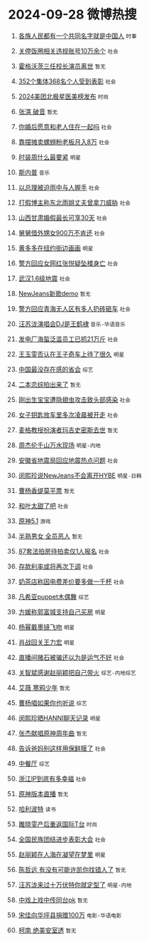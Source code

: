 # 2024-09-28 微博热搜 
1. [各族人民都有一个共同名字就是中国人](https://m.weibo.cn/search?containerid=100103type%3D1%26t%3D10%26q%3D%23%E5%90%84%E6%97%8F%E4%BA%BA%E6%B0%91%E9%83%BD%E6%9C%89%E4%B8%80%E4%B8%AA%E5%85%B1%E5%90%8C%E5%90%8D%E5%AD%97%E5%B0%B1%E6%98%AF%E4%B8%AD%E5%9B%BD%E4%BA%BA%23&stream_entry_id=51&isnewpage=1&extparam=seat%3D1%26pos%3D0%26cate%3D10103%26stream_entry_id%3D51%26c_type%3D51%26filter_type%3Drealtimehot%26dgr%3D0%26q%3D%2523%25E5%2590%2584%25E6%2597%258F%25E4%25BA%25BA%25E6%25B0%2591%25E9%2583%25BD%25E6%259C%2589%25E4%25B8%2580%25E4%25B8%25AA%25E5%2585%25B1%25E5%2590%258C%25E5%2590%258D%25E5%25AD%2597%25E5%25B0%25B1%25E6%2598%25AF%25E4%25B8%25AD%25E5%259B%25BD%25E4%25BA%25BA%2523%26display_time%3D1727457728%26pre_seqid%3D17274577282370118344711) `时事` 

2. [关停饭圈相关违规账号10万余个](https://m.weibo.cn/search?containerid=100103type%3D1%26t%3D10%26q%3D%23%E5%85%B3%E5%81%9C%E9%A5%AD%E5%9C%88%E7%9B%B8%E5%85%B3%E8%BF%9D%E8%A7%84%E8%B4%A6%E5%8F%B710%E4%B8%87%E4%BD%99%E4%B8%AA%23&stream_entry_id=31&isnewpage=1&extparam=seat%3D1%26cate%3D5001%26stream_entry_id%3D31%26band_rank%3D1%26realpos%3D1%26q%3D%2523%25E5%2585%25B3%25E5%2581%259C%25E9%25A5%25AD%25E5%259C%2588%25E7%259B%25B8%25E5%2585%25B3%25E8%25BF%259D%25E8%25A7%2584%25E8%25B4%25A6%25E5%258F%25B710%25E4%25B8%2587%25E4%25BD%2599%25E4%25B8%25AA%2523%26c_type%3D31%26pos%3D0%26flag%3D1%26filter_type%3Drealtimehot%26dgr%3D0%26lcate%3D5001%26display_time%3D1727457728%26pre_seqid%3D17274577282370118344711) `社会` 

3. [霍格沃茨三任校长演员离世](https://m.weibo.cn/search?containerid=100103type%3D1%26t%3D10%26q%3D%E9%9C%8D%E6%A0%BC%E6%B2%83%E8%8C%A8%E4%B8%89%E4%BB%BB%E6%A0%A1%E9%95%BF%E6%BC%94%E5%91%98%E7%A6%BB%E4%B8%96&stream_entry_id=31&isnewpage=1&extparam=seat%3D1%26cate%3D5001%26stream_entry_id%3D31%26band_rank%3D2%26realpos%3D2%26q%3D%25E9%259C%258D%25E6%25A0%25BC%25E6%25B2%2583%25E8%258C%25A8%25E4%25B8%2589%25E4%25BB%25BB%25E6%25A0%25A1%25E9%2595%25BF%25E6%25BC%2594%25E5%2591%2598%25E7%25A6%25BB%25E4%25B8%2596%26c_type%3D31%26pos%3D1%26flag%3D16%26filter_type%3Drealtimehot%26dgr%3D0%26lcate%3D5001%26display_time%3D1727457728%26pre_seqid%3D17274577282370118344711) `暂无` 

4. [352个集体368名个人受到表彰](https://m.weibo.cn/search?containerid=100103type%3D1%26t%3D10%26q%3D%23352%E4%B8%AA%E9%9B%86%E4%BD%93368%E5%90%8D%E4%B8%AA%E4%BA%BA%E5%8F%97%E5%88%B0%E8%A1%A8%E5%BD%B0%23&stream_entry_id=31&isnewpage=1&extparam=seat%3D1%26cate%3D5001%26stream_entry_id%3D31%26band_rank%3D3%26realpos%3D3%26q%3D%2523352%25E4%25B8%25AA%25E9%259B%2586%25E4%25BD%2593368%25E5%2590%258D%25E4%25B8%25AA%25E4%25BA%25BA%25E5%258F%2597%25E5%2588%25B0%25E8%25A1%25A8%25E5%25BD%25B0%2523%26c_type%3D31%26pos%3D2%26flag%3D0%26filter_type%3Drealtimehot%26dgr%3D0%26lcate%3D5001%26display_time%3D1727457728%26pre_seqid%3D17274577282370118344711) `社会` 

5. [2024美团北极星医美榜发布](https://m.weibo.cn/search?containerid=100103type%3D1%26t%3D10%26q%3D%232024%E7%BE%8E%E5%9B%A2%E5%8C%97%E6%9E%81%E6%98%9F%E5%8C%BB%E7%BE%8E%E6%A6%9C%E5%8F%91%E5%B8%83%23&stream_entry_id=31&isnewpage=1&extparam=seat%3D1%26topic_ad%3D1%26cate%3D5001%26stream_entry_id%3D31%26band_rank%3D4%26pos%3D3%26q%3D%25232024%25E7%25BE%258E%25E5%259B%25A2%25E5%258C%2597%25E6%259E%2581%25E6%2598%259F%25E5%258C%25BB%25E7%25BE%258E%25E6%25A6%259C%25E5%258F%2591%25E5%25B8%2583%2523%26c_type%3D31%26is_ad_pos%3D1%26lcate%3D5001%26filter_type%3Drealtimehot%26dgr%3D0%26adid%3D257530%26display_time%3D1727457728%26pre_seqid%3D17274577282370118344711) `时尚` 

6. [张淇 破音](https://m.weibo.cn/search?containerid=100103type%3D1%26t%3D10%26q%3D%E5%BC%A0%E6%B7%87+%E7%A0%B4%E9%9F%B3&stream_entry_id=31&isnewpage=1&extparam=seat%3D1%26cate%3D5001%26stream_entry_id%3D31%26band_rank%3D4%26realpos%3D4%26q%3D%25E5%25BC%25A0%25E6%25B7%2587%2520%25E7%25A0%25B4%25E9%259F%25B3%26c_type%3D31%26pos%3D4%26flag%3D1%26filter_type%3Drealtimehot%26dgr%3D0%26lcate%3D5001%26display_time%3D1727457728%26pre_seqid%3D17274577282370118344711) `暂无` 

7. [你婚后愿意和老人住在一起吗](https://m.weibo.cn/search?containerid=100103type%3D1%26t%3D10%26q%3D%23%E4%BD%A0%E5%A9%9A%E5%90%8E%E6%84%BF%E6%84%8F%E5%92%8C%E8%80%81%E4%BA%BA%E4%BD%8F%E5%9C%A8%E4%B8%80%E8%B5%B7%E5%90%97%23&stream_entry_id=31&isnewpage=1&extparam=seat%3D1%26cate%3D5001%26stream_entry_id%3D31%26band_rank%3D5%26realpos%3D5%26q%3D%2523%25E4%25BD%25A0%25E5%25A9%259A%25E5%2590%258E%25E6%2584%25BF%25E6%2584%258F%25E5%2592%258C%25E8%2580%2581%25E4%25BA%25BA%25E4%25BD%258F%25E5%259C%25A8%25E4%25B8%2580%25E8%25B5%25B7%25E5%2590%2597%2523%26c_type%3D31%26pos%3D5%26flag%3D0%26filter_type%3Drealtimehot%26dgr%3D0%26lcate%3D5001%26display_time%3D1727457728%26pre_seqid%3D17274577282370118344711) `社会` 

8. [靠摆摊卖螺蛳粉老板月入8万](https://m.weibo.cn/search?containerid=100103type%3D1%26t%3D10%26q%3D%23%E9%9D%A0%E6%91%86%E6%91%8A%E5%8D%96%E8%9E%BA%E8%9B%B3%E7%B2%89%E8%80%81%E6%9D%BF%E6%9C%88%E5%85%A58%E4%B8%87%23&stream_entry_id=31&isnewpage=1&extparam=seat%3D1%26cate%3D5001%26stream_entry_id%3D31%26band_rank%3D6%26realpos%3D6%26q%3D%2523%25E9%259D%25A0%25E6%2591%2586%25E6%2591%258A%25E5%258D%2596%25E8%259E%25BA%25E8%259B%25B3%25E7%25B2%2589%25E8%2580%2581%25E6%259D%25BF%25E6%259C%2588%25E5%2585%25A58%25E4%25B8%2587%2523%26c_type%3D31%26pos%3D6%26flag%3D0%26filter_type%3Drealtimehot%26dgr%3D0%26lcate%3D5001%26display_time%3D1727457728%26pre_seqid%3D17274577282370118344711) `社会` 

9. [时装周什么最要紧](https://m.weibo.cn/search?containerid=100103type%3D1%26t%3D10%26q%3D%23%E6%97%B6%E8%A3%85%E5%91%A8%E4%BB%80%E4%B9%88%E6%9C%80%E8%A6%81%E7%B4%A7%23&stream_entry_id=31&isnewpage=1&extparam=seat%3D1%26topic_ad%3D1%26cate%3D5001%26stream_entry_id%3D31%26band_rank%3D7%26pos%3D7%26q%3D%2523%25E6%2597%25B6%25E8%25A3%2585%25E5%2591%25A8%25E4%25BB%2580%25E4%25B9%2588%25E6%259C%2580%25E8%25A6%2581%25E7%25B4%25A7%2523%26c_type%3D31%26is_ad_pos%3D1%26lcate%3D5001%26filter_type%3Drealtimehot%26dgr%3D0%26adid%3D257868%26display_time%3D1727457728%26pre_seqid%3D17274577282370118344711) `明星` 

10. [斯内普](https://m.weibo.cn/search?containerid=100103type%3D1%26t%3D10%26q%3D%E6%96%AF%E5%86%85%E6%99%AE&stream_entry_id=31&isnewpage=1&extparam=seat%3D1%26cate%3D5001%26stream_entry_id%3D31%26band_rank%3D7%26realpos%3D7%26q%3D%25E6%2596%25AF%25E5%2586%2585%25E6%2599%25AE%26c_type%3D31%26pos%3D8%26flag%3D2%26filter_type%3Drealtimehot%26dgr%3D0%26lcate%3D5001%26display_time%3D1727457728%26pre_seqid%3D17274577282370118344711) `音乐` 

11. [以总理被迫雨中与人握手](https://m.weibo.cn/search?containerid=100103type%3D1%26t%3D10%26q%3D%23%E4%BB%A5%E6%80%BB%E7%90%86%E8%A2%AB%E8%BF%AB%E9%9B%A8%E4%B8%AD%E4%B8%8E%E4%BA%BA%E6%8F%A1%E6%89%8B%23&stream_entry_id=31&isnewpage=1&extparam=seat%3D1%26cate%3D5001%26stream_entry_id%3D31%26band_rank%3D8%26realpos%3D8%26q%3D%2523%25E4%25BB%25A5%25E6%2580%25BB%25E7%2590%2586%25E8%25A2%25AB%25E8%25BF%25AB%25E9%259B%25A8%25E4%25B8%25AD%25E4%25B8%258E%25E4%25BA%25BA%25E6%258F%25A1%25E6%2589%258B%2523%26c_type%3D31%26pos%3D9%26flag%3D0%26filter_type%3Drealtimehot%26dgr%3D0%26lcate%3D5001%26display_time%3D1727457728%26pre_seqid%3D17274577282370118344711) `社会` 

12. [打假博主称东北雨姐丈夫曾拿刀威胁](https://m.weibo.cn/search?containerid=100103type%3D1%26t%3D10%26q%3D%23%E6%89%93%E5%81%87%E5%8D%9A%E4%B8%BB%E7%A7%B0%E4%B8%9C%E5%8C%97%E9%9B%A8%E5%A7%90%E4%B8%88%E5%A4%AB%E6%9B%BE%E6%8B%BF%E5%88%80%E5%A8%81%E8%83%81%23&stream_entry_id=31&isnewpage=1&extparam=seat%3D1%26cate%3D5001%26stream_entry_id%3D31%26band_rank%3D9%26realpos%3D9%26q%3D%2523%25E6%2589%2593%25E5%2581%2587%25E5%258D%259A%25E4%25B8%25BB%25E7%25A7%25B0%25E4%25B8%259C%25E5%258C%2597%25E9%259B%25A8%25E5%25A7%2590%25E4%25B8%2588%25E5%25A4%25AB%25E6%259B%25BE%25E6%258B%25BF%25E5%2588%2580%25E5%25A8%2581%25E8%2583%2581%2523%26c_type%3D31%26pos%3D10%26flag%3D1%26filter_type%3Drealtimehot%26dgr%3D0%26lcate%3D5001%26display_time%3D1727457728%26pre_seqid%3D17274577282370118344711) `社会` 

13. [山西甘肃婚假最长可享30天](https://m.weibo.cn/search?containerid=100103type%3D1%26t%3D10%26q%3D%23%E5%B1%B1%E8%A5%BF%E7%94%98%E8%82%83%E5%A9%9A%E5%81%87%E6%9C%80%E9%95%BF%E5%8F%AF%E4%BA%AB30%E5%A4%A9%23&stream_entry_id=31&isnewpage=1&extparam=seat%3D1%26cate%3D5001%26stream_entry_id%3D31%26band_rank%3D10%26realpos%3D10%26q%3D%2523%25E5%25B1%25B1%25E8%25A5%25BF%25E7%2594%2598%25E8%2582%2583%25E5%25A9%259A%25E5%2581%2587%25E6%259C%2580%25E9%2595%25BF%25E5%258F%25AF%25E4%25BA%25AB30%25E5%25A4%25A9%2523%26c_type%3D31%26pos%3D11%26flag%3D1%26filter_type%3Drealtimehot%26dgr%3D0%26lcate%3D5001%26display_time%3D1727457728%26pre_seqid%3D17274577282370118344711) `社会` 

14. [舅舅借外甥女900万不肯还](https://m.weibo.cn/search?containerid=100103type%3D1%26t%3D10%26q%3D%23%E8%88%85%E8%88%85%E5%80%9F%E5%A4%96%E7%94%A5%E5%A5%B3900%E4%B8%87%E4%B8%8D%E8%82%AF%E8%BF%98%23&stream_entry_id=31&isnewpage=1&extparam=seat%3D1%26cate%3D5001%26stream_entry_id%3D31%26band_rank%3D11%26realpos%3D11%26q%3D%2523%25E8%2588%2585%25E8%2588%2585%25E5%2580%259F%25E5%25A4%2596%25E7%2594%25A5%25E5%25A5%25B3900%25E4%25B8%2587%25E4%25B8%258D%25E8%2582%25AF%25E8%25BF%2598%2523%26c_type%3D31%26pos%3D12%26flag%3D2%26filter_type%3Drealtimehot%26dgr%3D0%26lcate%3D5001%26display_time%3D1727457728%26pre_seqid%3D17274577282370118344711) `社会` 

15. [黄多多在纽约街边画画](https://m.weibo.cn/search?containerid=100103type%3D1%26t%3D10%26q%3D%23%E9%BB%84%E5%A4%9A%E5%A4%9A%E5%9C%A8%E7%BA%BD%E7%BA%A6%E8%A1%97%E8%BE%B9%E7%94%BB%E7%94%BB%23&stream_entry_id=31&isnewpage=1&extparam=seat%3D1%26cate%3D5001%26stream_entry_id%3D31%26band_rank%3D12%26realpos%3D12%26q%3D%2523%25E9%25BB%2584%25E5%25A4%259A%25E5%25A4%259A%25E5%259C%25A8%25E7%25BA%25BD%25E7%25BA%25A6%25E8%25A1%2597%25E8%25BE%25B9%25E7%2594%25BB%25E7%2594%25BB%2523%26c_type%3D31%26pos%3D13%26flag%3D2%26filter_type%3Drealtimehot%26dgr%3D0%26lcate%3D5001%26display_time%3D1727457728%26pre_seqid%3D17274577282370118344711) `明星` 

16. [警方回应女网红张悦疑坠楼身亡](https://m.weibo.cn/search?containerid=100103type%3D1%26t%3D10%26q%3D%23%E8%AD%A6%E6%96%B9%E5%9B%9E%E5%BA%94%E5%A5%B3%E7%BD%91%E7%BA%A2%E5%BC%A0%E6%82%A6%E7%96%91%E5%9D%A0%E6%A5%BC%E8%BA%AB%E4%BA%A1%23&stream_entry_id=31&isnewpage=1&extparam=seat%3D1%26cate%3D5001%26stream_entry_id%3D31%26band_rank%3D13%26realpos%3D13%26q%3D%2523%25E8%25AD%25A6%25E6%2596%25B9%25E5%259B%259E%25E5%25BA%2594%25E5%25A5%25B3%25E7%25BD%2591%25E7%25BA%25A2%25E5%25BC%25A0%25E6%2582%25A6%25E7%2596%2591%25E5%259D%25A0%25E6%25A5%25BC%25E8%25BA%25AB%25E4%25BA%25A1%2523%26c_type%3D31%26pos%3D14%26flag%3D0%26filter_type%3Drealtimehot%26dgr%3D0%26lcate%3D5001%26display_time%3D1727457728%26pre_seqid%3D17274577282370118344711) `社会` 

17. [武汉1.6级地震](https://m.weibo.cn/search?containerid=100103type%3D1%26t%3D10%26q%3D%23%E6%AD%A6%E6%B1%891.6%E7%BA%A7%E5%9C%B0%E9%9C%87%23&stream_entry_id=31&isnewpage=1&extparam=seat%3D1%26cate%3D5001%26stream_entry_id%3D31%26band_rank%3D14%26realpos%3D14%26q%3D%2523%25E6%25AD%25A6%25E6%25B1%25891.6%25E7%25BA%25A7%25E5%259C%25B0%25E9%259C%2587%2523%26c_type%3D31%26pos%3D15%26flag%3D0%26filter_type%3Drealtimehot%26dgr%3D0%26lcate%3D5001%26display_time%3D1727457728%26pre_seqid%3D17274577282370118344711) `社会` 

18. [NewJeans新歌demo](https://m.weibo.cn/search?containerid=100103type%3D1%26t%3D10%26q%3D%23NewJeans%E6%96%B0%E6%AD%8Cdemo%23&stream_entry_id=31&isnewpage=1&extparam=seat%3D1%26cate%3D5001%26stream_entry_id%3D31%26band_rank%3D15%26realpos%3D15%26q%3D%2523NewJeans%25E6%2596%25B0%25E6%25AD%258Cdemo%2523%26c_type%3D31%26pos%3D16%26flag%3D0%26filter_type%3Drealtimehot%26dgr%3D0%26lcate%3D5001%26display_time%3D1727457728%26pre_seqid%3D17274577282370118344711) `暂无` 

19. [警方回应青海无人区有多人扔砖砸车](https://m.weibo.cn/search?containerid=100103type%3D1%26t%3D10%26q%3D%23%E8%AD%A6%E6%96%B9%E5%9B%9E%E5%BA%94%E9%9D%92%E6%B5%B7%E6%97%A0%E4%BA%BA%E5%8C%BA%E6%9C%89%E5%A4%9A%E4%BA%BA%E6%89%94%E7%A0%96%E7%A0%B8%E8%BD%A6%23&stream_entry_id=31&isnewpage=1&extparam=seat%3D1%26cate%3D5001%26stream_entry_id%3D31%26band_rank%3D16%26realpos%3D16%26q%3D%2523%25E8%25AD%25A6%25E6%2596%25B9%25E5%259B%259E%25E5%25BA%2594%25E9%259D%2592%25E6%25B5%25B7%25E6%2597%25A0%25E4%25BA%25BA%25E5%258C%25BA%25E6%259C%2589%25E5%25A4%259A%25E4%25BA%25BA%25E6%2589%2594%25E7%25A0%2596%25E7%25A0%25B8%25E8%25BD%25A6%2523%26c_type%3D31%26pos%3D17%26flag%3D0%26filter_type%3Drealtimehot%26dgr%3D0%26lcate%3D5001%26display_time%3D1727457728%26pre_seqid%3D17274577282370118344711) `社会` 

20. [汪苏泷演唱会DJ是王鹤棣](https://m.weibo.cn/search?containerid=100103type%3D1%26t%3D10%26q%3D%23%E6%B1%AA%E8%8B%8F%E6%B3%B7%E6%BC%94%E5%94%B1%E4%BC%9ADJ%E6%98%AF%E7%8E%8B%E9%B9%A4%E6%A3%A3%23&stream_entry_id=31&isnewpage=1&extparam=seat%3D1%26cate%3D5001%26stream_entry_id%3D31%26band_rank%3D17%26realpos%3D17%26q%3D%2523%25E6%25B1%25AA%25E8%258B%258F%25E6%25B3%25B7%25E6%25BC%2594%25E5%2594%25B1%25E4%25BC%259ADJ%25E6%2598%25AF%25E7%258E%258B%25E9%25B9%25A4%25E6%25A3%25A3%2523%26c_type%3D31%26pos%3D18%26flag%3D0%26filter_type%3Drealtimehot%26dgr%3D0%26lcate%3D5001%26display_time%3D1727457728%26pre_seqid%3D17274577282370118344711) `音乐-华语音乐` 

21. [发电厂海蜇泛滥员工已抓21万斤](https://m.weibo.cn/search?containerid=100103type%3D1%26t%3D10%26q%3D%23%E5%8F%91%E7%94%B5%E5%8E%82%E6%B5%B7%E8%9C%87%E6%B3%9B%E6%BB%A5%E5%91%98%E5%B7%A5%E5%B7%B2%E6%8A%9321%E4%B8%87%E6%96%A4%23&stream_entry_id=31&isnewpage=1&extparam=seat%3D1%26cate%3D5001%26stream_entry_id%3D31%26band_rank%3D18%26realpos%3D18%26q%3D%2523%25E5%258F%2591%25E7%2594%25B5%25E5%258E%2582%25E6%25B5%25B7%25E8%259C%2587%25E6%25B3%259B%25E6%25BB%25A5%25E5%2591%2598%25E5%25B7%25A5%25E5%25B7%25B2%25E6%258A%259321%25E4%25B8%2587%25E6%2596%25A4%2523%26c_type%3D31%26pos%3D19%26flag%3D0%26filter_type%3Drealtimehot%26dgr%3D0%26lcate%3D5001%26display_time%3D1727457728%26pre_seqid%3D17274577282370118344711) `社会` 

22. [王玉雯否认在王子奇车上待了很久](https://m.weibo.cn/search?containerid=100103type%3D1%26t%3D10%26q%3D%23%E7%8E%8B%E7%8E%89%E9%9B%AF%E5%90%A6%E8%AE%A4%E5%9C%A8%E7%8E%8B%E5%AD%90%E5%A5%87%E8%BD%A6%E4%B8%8A%E5%BE%85%E4%BA%86%E5%BE%88%E4%B9%85%23&stream_entry_id=31&isnewpage=1&extparam=seat%3D1%26cate%3D5001%26stream_entry_id%3D31%26band_rank%3D19%26realpos%3D19%26q%3D%2523%25E7%258E%258B%25E7%258E%2589%25E9%259B%25AF%25E5%2590%25A6%25E8%25AE%25A4%25E5%259C%25A8%25E7%258E%258B%25E5%25AD%2590%25E5%25A5%2587%25E8%25BD%25A6%25E4%25B8%258A%25E5%25BE%2585%25E4%25BA%2586%25E5%25BE%2588%25E4%25B9%2585%2523%26c_type%3D31%26pos%3D20%26flag%3D0%26filter_type%3Drealtimehot%26dgr%3D0%26lcate%3D5001%26display_time%3D1727457728%26pre_seqid%3D17274577282370118344711) `明星` 

23. [中国最没存在感的省会](https://m.weibo.cn/search?containerid=100103type%3D1%26t%3D10%26q%3D%23%E4%B8%AD%E5%9B%BD%E6%9C%80%E6%B2%A1%E5%AD%98%E5%9C%A8%E6%84%9F%E7%9A%84%E7%9C%81%E4%BC%9A%23&stream_entry_id=31&isnewpage=1&extparam=seat%3D1%26cate%3D5001%26stream_entry_id%3D31%26band_rank%3D20%26realpos%3D20%26q%3D%2523%25E4%25B8%25AD%25E5%259B%25BD%25E6%259C%2580%25E6%25B2%25A1%25E5%25AD%2598%25E5%259C%25A8%25E6%2584%259F%25E7%259A%2584%25E7%259C%2581%25E4%25BC%259A%2523%26c_type%3D31%26pos%3D21%26flag%3D0%26filter_type%3Drealtimehot%26dgr%3D0%26lcate%3D5001%26display_time%3D1727457728%26pre_seqid%3D17274577282370118344711) `综艺` 

24. [二本恋综拍出来了](https://m.weibo.cn/search?containerid=100103type%3D1%26t%3D10%26q%3D%E4%BA%8C%E6%9C%AC%E6%81%8B%E7%BB%BC%E6%8B%8D%E5%87%BA%E6%9D%A5%E4%BA%86&stream_entry_id=31&isnewpage=1&extparam=seat%3D1%26cate%3D5001%26stream_entry_id%3D31%26band_rank%3D21%26realpos%3D21%26q%3D%25E4%25BA%258C%25E6%259C%25AC%25E6%2581%258B%25E7%25BB%25BC%25E6%258B%258D%25E5%2587%25BA%25E6%259D%25A5%25E4%25BA%2586%26c_type%3D31%26pos%3D22%26flag%3D2%26filter_type%3Drealtimehot%26dgr%3D0%26lcate%3D5001%26display_time%3D1727457728%26pre_seqid%3D17274577282370118344711) `暂无` 

25. [刚出生宝宝遭隐翅虫攻击致头部感染](https://m.weibo.cn/search?containerid=100103type%3D1%26t%3D10%26q%3D%23%E5%88%9A%E5%87%BA%E7%94%9F%E5%AE%9D%E5%AE%9D%E9%81%AD%E9%9A%90%E7%BF%85%E8%99%AB%E6%94%BB%E5%87%BB%E8%87%B4%E5%A4%B4%E9%83%A8%E6%84%9F%E6%9F%93%23&stream_entry_id=31&isnewpage=1&extparam=seat%3D1%26cate%3D5001%26stream_entry_id%3D31%26band_rank%3D22%26realpos%3D22%26q%3D%2523%25E5%2588%259A%25E5%2587%25BA%25E7%2594%259F%25E5%25AE%259D%25E5%25AE%259D%25E9%2581%25AD%25E9%259A%2590%25E7%25BF%2585%25E8%2599%25AB%25E6%2594%25BB%25E5%2587%25BB%25E8%2587%25B4%25E5%25A4%25B4%25E9%2583%25A8%25E6%2584%259F%25E6%259F%2593%2523%26c_type%3D31%26pos%3D23%26flag%3D0%26filter_type%3Drealtimehot%26dgr%3D0%26lcate%3D5001%26display_time%3D1727457728%26pre_seqid%3D17274577282370118344711) `社会` 

26. [女子钥匙放车里多次凌晨被开走](https://m.weibo.cn/search?containerid=100103type%3D1%26t%3D10%26q%3D%23%E5%A5%B3%E5%AD%90%E9%92%A5%E5%8C%99%E6%94%BE%E8%BD%A6%E9%87%8C%E5%A4%9A%E6%AC%A1%E5%87%8C%E6%99%A8%E8%A2%AB%E5%BC%80%E8%B5%B0%23&stream_entry_id=31&isnewpage=1&extparam=seat%3D1%26cate%3D5001%26stream_entry_id%3D31%26band_rank%3D23%26realpos%3D23%26q%3D%2523%25E5%25A5%25B3%25E5%25AD%2590%25E9%2592%25A5%25E5%258C%2599%25E6%2594%25BE%25E8%25BD%25A6%25E9%2587%258C%25E5%25A4%259A%25E6%25AC%25A1%25E5%2587%258C%25E6%2599%25A8%25E8%25A2%25AB%25E5%25BC%2580%25E8%25B5%25B0%2523%26c_type%3D31%26pos%3D24%26flag%3D0%26filter_type%3Drealtimehot%26dgr%3D0%26lcate%3D5001%26display_time%3D1727457728%26pre_seqid%3D17274577282370118344711) `社会` 

27. [麦格教授扮演者玛吉史密斯去世](https://m.weibo.cn/search?containerid=100103type%3D1%26t%3D10%26q%3D%E9%BA%A6%E6%A0%BC%E6%95%99%E6%8E%88%E6%89%AE%E6%BC%94%E8%80%85%E7%8E%9B%E5%90%89%E5%8F%B2%E5%AF%86%E6%96%AF%E5%8E%BB%E4%B8%96&stream_entry_id=31&isnewpage=1&extparam=seat%3D1%26cate%3D5001%26stream_entry_id%3D31%26band_rank%3D24%26realpos%3D24%26q%3D%25E9%25BA%25A6%25E6%25A0%25BC%25E6%2595%2599%25E6%258E%2588%25E6%2589%25AE%25E6%25BC%2594%25E8%2580%2585%25E7%258E%259B%25E5%2590%2589%25E5%258F%25B2%25E5%25AF%2586%25E6%2596%25AF%25E5%258E%25BB%25E4%25B8%2596%26c_type%3D31%26pos%3D25%26flag%3D0%26filter_type%3Drealtimehot%26dgr%3D0%26lcate%3D5001%26display_time%3D1727457728%26pre_seqid%3D17274577282370118344711) `暂无` 

28. [周杰伦千山万水现场](https://m.weibo.cn/search?containerid=100103type%3D1%26t%3D10%26q%3D%23%E5%91%A8%E6%9D%B0%E4%BC%A6%E5%8D%83%E5%B1%B1%E4%B8%87%E6%B0%B4%E7%8E%B0%E5%9C%BA%23&stream_entry_id=31&isnewpage=1&extparam=seat%3D1%26cate%3D5001%26stream_entry_id%3D31%26band_rank%3D25%26realpos%3D25%26q%3D%2523%25E5%2591%25A8%25E6%259D%25B0%25E4%25BC%25A6%25E5%258D%2583%25E5%25B1%25B1%25E4%25B8%2587%25E6%25B0%25B4%25E7%258E%25B0%25E5%259C%25BA%2523%26c_type%3D31%26pos%3D26%26flag%3D0%26filter_type%3Drealtimehot%26dgr%3D0%26lcate%3D5001%26display_time%3D1727457728%26pre_seqid%3D17274577282370118344711) `明星-内地` 

29. [安徽省地震局回应地震热点问题](https://m.weibo.cn/search?containerid=100103type%3D1%26t%3D10%26q%3D%23%E5%AE%89%E5%BE%BD%E7%9C%81%E5%9C%B0%E9%9C%87%E5%B1%80%E5%9B%9E%E5%BA%94%E5%9C%B0%E9%9C%87%E7%83%AD%E7%82%B9%E9%97%AE%E9%A2%98%23&stream_entry_id=31&isnewpage=1&extparam=seat%3D1%26cate%3D5001%26stream_entry_id%3D31%26band_rank%3D26%26realpos%3D26%26q%3D%2523%25E5%25AE%2589%25E5%25BE%25BD%25E7%259C%2581%25E5%259C%25B0%25E9%259C%2587%25E5%25B1%2580%25E5%259B%259E%25E5%25BA%2594%25E5%259C%25B0%25E9%259C%2587%25E7%2583%25AD%25E7%2582%25B9%25E9%2597%25AE%25E9%25A2%2598%2523%26c_type%3D31%26pos%3D27%26flag%3D0%26filter_type%3Drealtimehot%26dgr%3D0%26lcate%3D5001%26display_time%3D1727457728%26pre_seqid%3D17274577282370118344711) `社会` 

30. [闵熙珍说NewJeans不会离开HYBE](https://m.weibo.cn/search?containerid=100103type%3D1%26t%3D10%26q%3D%23%E9%97%B5%E7%86%99%E7%8F%8D%E8%AF%B4NewJeans%E4%B8%8D%E4%BC%9A%E7%A6%BB%E5%BC%80HYBE%23&stream_entry_id=31&isnewpage=1&extparam=seat%3D1%26cate%3D5001%26stream_entry_id%3D31%26band_rank%3D27%26realpos%3D27%26q%3D%2523%25E9%2597%25B5%25E7%2586%2599%25E7%258F%258D%25E8%25AF%25B4NewJeans%25E4%25B8%258D%25E4%25BC%259A%25E7%25A6%25BB%25E5%25BC%2580HYBE%2523%26c_type%3D31%26pos%3D28%26flag%3D1%26filter_type%3Drealtimehot%26dgr%3D0%26lcate%3D5001%26display_time%3D1727457728%26pre_seqid%3D17274577282370118344711) `明星-日韩` 

31. [曹杨香缇莫平票](https://m.weibo.cn/search?containerid=100103type%3D1%26t%3D10%26q%3D%E6%9B%B9%E6%9D%A8%E9%A6%99%E7%BC%87%E8%8E%AB%E5%B9%B3%E7%A5%A8&stream_entry_id=31&isnewpage=1&extparam=seat%3D1%26cate%3D5001%26stream_entry_id%3D31%26band_rank%3D28%26realpos%3D28%26q%3D%25E6%259B%25B9%25E6%259D%25A8%25E9%25A6%2599%25E7%25BC%2587%25E8%258E%25AB%25E5%25B9%25B3%25E7%25A5%25A8%26c_type%3D31%26pos%3D29%26flag%3D0%26filter_type%3Drealtimehot%26dgr%3D0%26lcate%3D5001%26display_time%3D1727457728%26pre_seqid%3D17274577282370118344711) `暂无` 

32. [和叶太甜了吧](https://m.weibo.cn/search?containerid=100103type%3D1%26t%3D10%26q%3D%23%E5%92%8C%E5%8F%B6%E5%A4%AA%E7%94%9C%E4%BA%86%E5%90%A7%23&stream_entry_id=31&isnewpage=1&extparam=seat%3D1%26cate%3D5001%26stream_entry_id%3D31%26band_rank%3D29%26realpos%3D29%26q%3D%2523%25E5%2592%258C%25E5%258F%25B6%25E5%25A4%25AA%25E7%2594%259C%25E4%25BA%2586%25E5%2590%25A7%2523%26c_type%3D31%26pos%3D30%26flag%3D1%26filter_type%3Drealtimehot%26dgr%3D0%26lcate%3D5001%26display_time%3D1727457728%26pre_seqid%3D17274577282370118344711) `社会` 

33. [原神5.1](https://m.weibo.cn/search?containerid=100103type%3D1%26t%3D10%26q%3D%23%E5%8E%9F%E7%A5%9E5.1%23&stream_entry_id=31&isnewpage=1&extparam=seat%3D1%26cate%3D5001%26stream_entry_id%3D31%26band_rank%3D30%26realpos%3D30%26q%3D%2523%25E5%258E%259F%25E7%25A5%259E5.1%2523%26c_type%3D31%26pos%3D31%26flag%3D1%26filter_type%3Drealtimehot%26dgr%3D0%26lcate%3D5001%26display_time%3D1727457728%26pre_seqid%3D17274577282370118344711) `游戏` 

34. [半熟男女 全员恶人](https://m.weibo.cn/search?containerid=100103type%3D1%26t%3D10%26q%3D%E5%8D%8A%E7%86%9F%E7%94%B7%E5%A5%B3+%E5%85%A8%E5%91%98%E6%81%B6%E4%BA%BA&stream_entry_id=31&isnewpage=1&extparam=seat%3D1%26cate%3D5001%26stream_entry_id%3D31%26band_rank%3D31%26realpos%3D31%26q%3D%25E5%258D%258A%25E7%2586%259F%25E7%2594%25B7%25E5%25A5%25B3%2520%25E5%2585%25A8%25E5%2591%2598%25E6%2581%25B6%25E4%25BA%25BA%26c_type%3D31%26pos%3D32%26flag%3D0%26filter_type%3Drealtimehot%26dgr%3D0%26lcate%3D5001%26display_time%3D1727457728%26pre_seqid%3D17274577282370118344711) `暂无` 

35. [87套法拍房待拍卖仅1人报名](https://m.weibo.cn/search?containerid=100103type%3D1%26t%3D10%26q%3D%2387%E5%A5%97%E6%B3%95%E6%8B%8D%E6%88%BF%E5%BE%85%E6%8B%8D%E5%8D%96%E4%BB%851%E4%BA%BA%E6%8A%A5%E5%90%8D%23&stream_entry_id=31&isnewpage=1&extparam=seat%3D1%26cate%3D5001%26stream_entry_id%3D31%26band_rank%3D32%26realpos%3D32%26q%3D%252387%25E5%25A5%2597%25E6%25B3%2595%25E6%258B%258D%25E6%2588%25BF%25E5%25BE%2585%25E6%258B%258D%25E5%258D%2596%25E4%25BB%25851%25E4%25BA%25BA%25E6%258A%25A5%25E5%2590%258D%2523%26c_type%3D31%26pos%3D33%26flag%3D0%26filter_type%3Drealtimehot%26dgr%3D0%26lcate%3D5001%26display_time%3D1727457728%26pre_seqid%3D17274577282370118344711) `社会` 

36. [存款利率或将再次下调](https://m.weibo.cn/search?containerid=100103type%3D1%26t%3D10%26q%3D%23%E5%AD%98%E6%AC%BE%E5%88%A9%E7%8E%87%E6%88%96%E5%B0%86%E5%86%8D%E6%AC%A1%E4%B8%8B%E8%B0%83%23&stream_entry_id=31&isnewpage=1&extparam=seat%3D1%26cate%3D5001%26stream_entry_id%3D31%26band_rank%3D33%26realpos%3D33%26q%3D%2523%25E5%25AD%2598%25E6%25AC%25BE%25E5%2588%25A9%25E7%258E%2587%25E6%2588%2596%25E5%25B0%2586%25E5%2586%258D%25E6%25AC%25A1%25E4%25B8%258B%25E8%25B0%2583%2523%26c_type%3D31%26pos%3D34%26flag%3D0%26filter_type%3Drealtimehot%26dgr%3D0%26lcate%3D5001%26display_time%3D1727457728%26pre_seqid%3D17274577282370118344711) `社会` 

37. [奶茶店称因电费差价要多做一千杯](https://m.weibo.cn/search?containerid=100103type%3D1%26t%3D10%26q%3D%23%E5%A5%B6%E8%8C%B6%E5%BA%97%E7%A7%B0%E5%9B%A0%E7%94%B5%E8%B4%B9%E5%B7%AE%E4%BB%B7%E8%A6%81%E5%A4%9A%E5%81%9A%E4%B8%80%E5%8D%83%E6%9D%AF%23&stream_entry_id=31&isnewpage=1&extparam=seat%3D1%26cate%3D5001%26stream_entry_id%3D31%26band_rank%3D34%26realpos%3D34%26q%3D%2523%25E5%25A5%25B6%25E8%258C%25B6%25E5%25BA%2597%25E7%25A7%25B0%25E5%259B%25A0%25E7%2594%25B5%25E8%25B4%25B9%25E5%25B7%25AE%25E4%25BB%25B7%25E8%25A6%2581%25E5%25A4%259A%25E5%2581%259A%25E4%25B8%2580%25E5%258D%2583%25E6%259D%25AF%2523%26c_type%3D31%26pos%3D35%26flag%3D0%26filter_type%3Drealtimehot%26dgr%3D0%26lcate%3D5001%26display_time%3D1727457728%26pre_seqid%3D17274577282370118344711) `社会` 

38. [凡希亚puppet木偶舞](https://m.weibo.cn/search?containerid=100103type%3D1%26t%3D10%26q%3D%23%E5%87%A1%E5%B8%8C%E4%BA%9Apuppet%E6%9C%A8%E5%81%B6%E8%88%9E%23&stream_entry_id=31&isnewpage=1&extparam=seat%3D1%26cate%3D5001%26stream_entry_id%3D31%26band_rank%3D35%26realpos%3D35%26q%3D%2523%25E5%2587%25A1%25E5%25B8%258C%25E4%25BA%259Apuppet%25E6%259C%25A8%25E5%2581%25B6%25E8%2588%259E%2523%26c_type%3D31%26pos%3D36%26flag%3D1%26filter_type%3Drealtimehot%26dgr%3D0%26lcate%3D5001%26display_time%3D1727457728%26pre_seqid%3D17274577282370118344711) `综艺` 

39. [方媛称郭富城支持自己买房](https://m.weibo.cn/search?containerid=100103type%3D1%26t%3D10%26q%3D%23%E6%96%B9%E5%AA%9B%E7%A7%B0%E9%83%AD%E5%AF%8C%E5%9F%8E%E6%94%AF%E6%8C%81%E8%87%AA%E5%B7%B1%E4%B9%B0%E6%88%BF%23&stream_entry_id=31&isnewpage=1&extparam=seat%3D1%26cate%3D5001%26stream_entry_id%3D31%26band_rank%3D36%26realpos%3D36%26q%3D%2523%25E6%2596%25B9%25E5%25AA%259B%25E7%25A7%25B0%25E9%2583%25AD%25E5%25AF%258C%25E5%259F%258E%25E6%2594%25AF%25E6%258C%2581%25E8%2587%25AA%25E5%25B7%25B1%25E4%25B9%25B0%25E6%2588%25BF%2523%26c_type%3D31%26pos%3D37%26flag%3D0%26filter_type%3Drealtimehot%26dgr%3D0%26lcate%3D5001%26display_time%3D1727457728%26pre_seqid%3D17274577282370118344711) `明星` 

40. [杨幂戴墨镜飞吻](https://m.weibo.cn/search?containerid=100103type%3D1%26t%3D10%26q%3D%23%E6%9D%A8%E5%B9%82%E6%88%B4%E5%A2%A8%E9%95%9C%E9%A3%9E%E5%90%BB%23&stream_entry_id=31&isnewpage=1&extparam=seat%3D1%26cate%3D5001%26stream_entry_id%3D31%26band_rank%3D37%26realpos%3D37%26q%3D%2523%25E6%259D%25A8%25E5%25B9%2582%25E6%2588%25B4%25E5%25A2%25A8%25E9%2595%259C%25E9%25A3%259E%25E5%2590%25BB%2523%26c_type%3D31%26pos%3D38%26flag%3D0%26filter_type%3Drealtimehot%26dgr%3D0%26lcate%3D5001%26display_time%3D1727457728%26pre_seqid%3D17274577282370118344711) `明星` 

41. [肖战回关王力宏](https://m.weibo.cn/search?containerid=100103type%3D1%26t%3D10%26q%3D%23%E8%82%96%E6%88%98%E5%9B%9E%E5%85%B3%E7%8E%8B%E5%8A%9B%E5%AE%8F%23&stream_entry_id=31&isnewpage=1&extparam=seat%3D1%26cate%3D5001%26stream_entry_id%3D31%26band_rank%3D38%26realpos%3D38%26q%3D%2523%25E8%2582%2596%25E6%2588%2598%25E5%259B%259E%25E5%2585%25B3%25E7%258E%258B%25E5%258A%259B%25E5%25AE%258F%2523%26c_type%3D31%26pos%3D39%26flag%3D0%26filter_type%3Drealtimehot%26dgr%3D0%26lcate%3D5001%26display_time%3D1727457728%26pre_seqid%3D17274577282370118344711) `明星` 

42. [直播间赌石被骗还以为是运气不好](https://m.weibo.cn/search?containerid=100103type%3D1%26t%3D10%26q%3D%23%E7%9B%B4%E6%92%AD%E9%97%B4%E8%B5%8C%E7%9F%B3%E8%A2%AB%E9%AA%97%E8%BF%98%E4%BB%A5%E4%B8%BA%E6%98%AF%E8%BF%90%E6%B0%94%E4%B8%8D%E5%A5%BD%23&stream_entry_id=31&isnewpage=1&extparam=seat%3D1%26cate%3D5001%26stream_entry_id%3D31%26band_rank%3D39%26realpos%3D39%26q%3D%2523%25E7%259B%25B4%25E6%2592%25AD%25E9%2597%25B4%25E8%25B5%258C%25E7%259F%25B3%25E8%25A2%25AB%25E9%25AA%2597%25E8%25BF%2598%25E4%25BB%25A5%25E4%25B8%25BA%25E6%2598%25AF%25E8%25BF%2590%25E6%25B0%2594%25E4%25B8%258D%25E5%25A5%25BD%2523%26c_type%3D31%26pos%3D40%26flag%3D0%26filter_type%3Drealtimehot%26dgr%3D0%26lcate%3D5001%26display_time%3D1727457728%26pre_seqid%3D17274577282370118344711) `社会` 

43. [关智斌感谢赵丽颖把自己带火](https://m.weibo.cn/search?containerid=100103type%3D1%26t%3D10%26q%3D%E5%85%B3%E6%99%BA%E6%96%8C%E6%84%9F%E8%B0%A2%E8%B5%B5%E4%B8%BD%E9%A2%96%E6%8A%8A%E8%87%AA%E5%B7%B1%E5%B8%A6%E7%81%AB&stream_entry_id=31&isnewpage=1&extparam=seat%3D1%26cate%3D5001%26stream_entry_id%3D31%26band_rank%3D40%26realpos%3D40%26q%3D%25E5%2585%25B3%25E6%2599%25BA%25E6%2596%258C%25E6%2584%259F%25E8%25B0%25A2%25E8%25B5%25B5%25E4%25B8%25BD%25E9%25A2%2596%25E6%258A%258A%25E8%2587%25AA%25E5%25B7%25B1%25E5%25B8%25A6%25E7%2581%25AB%26c_type%3D31%26pos%3D41%26flag%3D0%26filter_type%3Drealtimehot%26dgr%3D0%26lcate%3D5001%26display_time%3D1727457728%26pre_seqid%3D17274577282370118344711) `综艺-内地综艺` 

44. [艾薇 寒鸦少年](https://m.weibo.cn/search?containerid=100103type%3D1%26t%3D10%26q%3D%E8%89%BE%E8%96%87+%E5%AF%92%E9%B8%A6%E5%B0%91%E5%B9%B4&stream_entry_id=31&isnewpage=1&extparam=seat%3D1%26cate%3D5001%26stream_entry_id%3D31%26band_rank%3D41%26realpos%3D41%26q%3D%25E8%2589%25BE%25E8%2596%2587%2520%25E5%25AF%2592%25E9%25B8%25A6%25E5%25B0%2591%25E5%25B9%25B4%26c_type%3D31%26pos%3D42%26flag%3D1%26filter_type%3Drealtimehot%26dgr%3D0%26lcate%3D5001%26display_time%3D1727457728%26pre_seqid%3D17274577282370118344711) `暂无` 

45. [曹杨唱如果你也听说](https://m.weibo.cn/search?containerid=100103type%3D1%26t%3D10%26q%3D%23%E6%9B%B9%E6%9D%A8%E5%94%B1%E5%A6%82%E6%9E%9C%E4%BD%A0%E4%B9%9F%E5%90%AC%E8%AF%B4%23&stream_entry_id=31&isnewpage=1&extparam=seat%3D1%26cate%3D5001%26stream_entry_id%3D31%26band_rank%3D42%26realpos%3D42%26q%3D%2523%25E6%259B%25B9%25E6%259D%25A8%25E5%2594%25B1%25E5%25A6%2582%25E6%259E%259C%25E4%25BD%25A0%25E4%25B9%259F%25E5%2590%25AC%25E8%25AF%25B4%2523%26c_type%3D31%26pos%3D43%26flag%3D1%26filter_type%3Drealtimehot%26dgr%3D0%26lcate%3D5001%26display_time%3D1727457728%26pre_seqid%3D17274577282370118344711) `综艺` 

46. [闵熙珍晒HANNI聊天记录](https://m.weibo.cn/search?containerid=100103type%3D1%26t%3D10%26q%3D%23%E9%97%B5%E7%86%99%E7%8F%8D%E6%99%92HANNI%E8%81%8A%E5%A4%A9%E8%AE%B0%E5%BD%95%23&stream_entry_id=31&isnewpage=1&extparam=seat%3D1%26cate%3D5001%26stream_entry_id%3D31%26band_rank%3D43%26realpos%3D43%26q%3D%2523%25E9%2597%25B5%25E7%2586%2599%25E7%258F%258D%25E6%2599%2592HANNI%25E8%2581%258A%25E5%25A4%25A9%25E8%25AE%25B0%25E5%25BD%2595%2523%26c_type%3D31%26pos%3D44%26flag%3D0%26filter_type%3Drealtimehot%26dgr%3D0%26lcate%3D5001%26display_time%3D1727457728%26pre_seqid%3D17274577282370118344711) `明星` 

47. [张杰献唱原神周年曲](https://m.weibo.cn/search?containerid=100103type%3D1%26t%3D10%26q%3D%23%E5%BC%A0%E6%9D%B0%E7%8C%AE%E5%94%B1%E5%8E%9F%E7%A5%9E%E5%91%A8%E5%B9%B4%E6%9B%B2%23&stream_entry_id=31&isnewpage=1&extparam=seat%3D1%26cate%3D5001%26stream_entry_id%3D31%26band_rank%3D44%26realpos%3D44%26q%3D%2523%25E5%25BC%25A0%25E6%259D%25B0%25E7%258C%25AE%25E5%2594%25B1%25E5%258E%259F%25E7%25A5%259E%25E5%2591%25A8%25E5%25B9%25B4%25E6%259B%25B2%2523%26c_type%3D31%26pos%3D45%26flag%3D0%26filter_type%3Drealtimehot%26dgr%3D0%26lcate%3D5001%26display_time%3D1727457728%26pre_seqid%3D17274577282370118344711) `暂无` 

48. [告诉爸妈别这样用保鲜膜了](https://m.weibo.cn/search?containerid=100103type%3D1%26t%3D10%26q%3D%23%E5%91%8A%E8%AF%89%E7%88%B8%E5%A6%88%E5%88%AB%E8%BF%99%E6%A0%B7%E7%94%A8%E4%BF%9D%E9%B2%9C%E8%86%9C%E4%BA%86%23&stream_entry_id=31&isnewpage=1&extparam=seat%3D1%26cate%3D5001%26stream_entry_id%3D31%26band_rank%3D45%26realpos%3D45%26q%3D%2523%25E5%2591%258A%25E8%25AF%2589%25E7%2588%25B8%25E5%25A6%2588%25E5%2588%25AB%25E8%25BF%2599%25E6%25A0%25B7%25E7%2594%25A8%25E4%25BF%259D%25E9%25B2%259C%25E8%2586%259C%25E4%25BA%2586%2523%26c_type%3D31%26pos%3D46%26flag%3D0%26filter_type%3Drealtimehot%26dgr%3D0%26lcate%3D5001%26display_time%3D1727457728%26pre_seqid%3D17274577282370118344711) `社会` 

49. [中餐厅](https://m.weibo.cn/search?containerid=100103type%3D1%26t%3D10%26q%3D%E4%B8%AD%E9%A4%90%E5%8E%85&stream_entry_id=31&isnewpage=1&extparam=seat%3D1%26cate%3D5001%26stream_entry_id%3D31%26band_rank%3D46%26realpos%3D46%26q%3D%25E4%25B8%25AD%25E9%25A4%2590%25E5%258E%2585%26c_type%3D31%26pos%3D47%26flag%3D0%26filter_type%3Drealtimehot%26dgr%3D0%26lcate%3D5001%26display_time%3D1727457728%26pre_seqid%3D17274577282370118344711) `综艺` 

50. [浙江IP到底有多幸福](https://m.weibo.cn/search?containerid=100103type%3D1%26t%3D10%26q%3D%23%E6%B5%99%E6%B1%9FIP%E5%88%B0%E5%BA%95%E6%9C%89%E5%A4%9A%E5%B9%B8%E7%A6%8F%23&stream_entry_id=31&isnewpage=1&extparam=seat%3D1%26cate%3D5001%26stream_entry_id%3D31%26band_rank%3D47%26realpos%3D47%26q%3D%2523%25E6%25B5%2599%25E6%25B1%259FIP%25E5%2588%25B0%25E5%25BA%2595%25E6%259C%2589%25E5%25A4%259A%25E5%25B9%25B8%25E7%25A6%258F%2523%26c_type%3D31%26pos%3D48%26flag%3D0%26filter_type%3Drealtimehot%26dgr%3D0%26lcate%3D5001%26display_time%3D1727457728%26pre_seqid%3D17274577282370118344711) `社会` 

51. [原神版本直播](https://m.weibo.cn/search?containerid=100103type%3D1%26t%3D10%26q%3D%E5%8E%9F%E7%A5%9E%E7%89%88%E6%9C%AC%E7%9B%B4%E6%92%AD&stream_entry_id=31&isnewpage=1&extparam=seat%3D1%26cate%3D5001%26stream_entry_id%3D31%26band_rank%3D48%26realpos%3D48%26q%3D%25E5%258E%259F%25E7%25A5%259E%25E7%2589%2588%25E6%259C%25AC%25E7%259B%25B4%25E6%2592%25AD%26c_type%3D31%26pos%3D49%26flag%3D0%26filter_type%3Drealtimehot%26dgr%3D0%26lcate%3D5001%26display_time%3D1727457728%26pre_seqid%3D17274577282370118344711) `暂无` 

52. [哈利波特](https://m.weibo.cn/search?containerid=100103type%3D1%26t%3D10%26q%3D%E5%93%88%E5%88%A9%E6%B3%A2%E7%89%B9&stream_entry_id=31&isnewpage=1&extparam=seat%3D1%26cate%3D5001%26stream_entry_id%3D31%26band_rank%3D49%26realpos%3D49%26q%3D%25E5%2593%2588%25E5%2588%25A9%25E6%25B3%25A2%25E7%2589%25B9%26c_type%3D31%26pos%3D50%26flag%3D0%26filter_type%3Drealtimehot%26dgr%3D0%26lcate%3D5001%26display_time%3D1727457728%26pre_seqid%3D17274577282370118344711) `读书` 

53. [雎晓雯产后重返国际T台](https://m.weibo.cn/search?containerid=100103type%3D1%26t%3D10%26q%3D%23%E9%9B%8E%E6%99%93%E9%9B%AF%E4%BA%A7%E5%90%8E%E9%87%8D%E8%BF%94%E5%9B%BD%E9%99%85T%E5%8F%B0%23&stream_entry_id=31&isnewpage=1&extparam=seat%3D1%26cate%3D5001%26stream_entry_id%3D31%26band_rank%3D50%26realpos%3D50%26q%3D%2523%25E9%259B%258E%25E6%2599%2593%25E9%259B%25AF%25E4%25BA%25A7%25E5%2590%258E%25E9%2587%258D%25E8%25BF%2594%25E5%259B%25BD%25E9%2599%2585T%25E5%258F%25B0%2523%26c_type%3D31%26pos%3D51%26flag%3D0%26filter_type%3Drealtimehot%26dgr%3D0%26lcate%3D5001%26display_time%3D1727457728%26pre_seqid%3D17274577282370118344711) `时尚` 

54. [全国民族团结进步表彰大会](https://m.weibo.cn/search?containerid=100103type%3D1%26t%3D10%26q%3D%23%E5%85%A8%E5%9B%BD%E6%B0%91%E6%97%8F%E5%9B%A2%E7%BB%93%E8%BF%9B%E6%AD%A5%E8%A1%A8%E5%BD%B0%E5%A4%A7%E4%BC%9A%23&stream_entry_id=51&isnewpage=1&extparam=seat%3D1%26c_type%3D51%26pos%3D0%26cate%3D10103%26stream_entry_id%3D51%26q%3D%2523%25E5%2585%25A8%25E5%259B%25BD%25E6%25B0%2591%25E6%2597%258F%25E5%259B%25A2%25E7%25BB%2593%25E8%25BF%259B%25E6%25AD%25A5%25E8%25A1%25A8%25E5%25BD%25B0%25E5%25A4%25A7%25E4%25BC%259A%2523%26filter_type%3Drealtimehot%26dgr%3D0%26display_time%3D1727454580%26pre_seqid%3D172745458037901149666125) `社会` 

55. [赵丽颖在人海在凝望在梦里](https://m.weibo.cn/search?containerid=100103type%3D1%26t%3D10%26q%3D%23%E8%B5%B5%E4%B8%BD%E9%A2%96%E5%9C%A8%E4%BA%BA%E6%B5%B7%E5%9C%A8%E5%87%9D%E6%9C%9B%E5%9C%A8%E6%A2%A6%E9%87%8C%23&stream_entry_id=31&isnewpage=1&extparam=seat%3D1%26c_type%3D31%26lcate%3D5001%26realpos%3D44%26cate%3D5001%26q%3D%2523%25E8%25B5%25B5%25E4%25B8%25BD%25E9%25A2%2596%25E5%259C%25A8%25E4%25BA%25BA%25E6%25B5%25B7%25E5%259C%25A8%25E5%2587%259D%25E6%259C%259B%25E5%259C%25A8%25E6%25A2%25A6%25E9%2587%258C%2523%26dgr%3D0%26flag%3D0%26stream_entry_id%3D31%26band_rank%3D44%26filter_type%3Drealtimehot%26pos%3D44%26display_time%3D1727454580%26pre_seqid%3D172745458037901149666125) `明星` 

56. [陈哲远 有没有可能许凯你找错人了](https://m.weibo.cn/search?containerid=100103type%3D1%26t%3D10%26q%3D%E9%99%88%E5%93%B2%E8%BF%9C+%E6%9C%89%E6%B2%A1%E6%9C%89%E5%8F%AF%E8%83%BD%E8%AE%B8%E5%87%AF%E4%BD%A0%E6%89%BE%E9%94%99%E4%BA%BA%E4%BA%86&stream_entry_id=31&isnewpage=1&extparam=seat%3D1%26c_type%3D31%26lcate%3D5001%26realpos%3D45%26cate%3D5001%26q%3D%25E9%2599%2588%25E5%2593%25B2%25E8%25BF%259C%2520%25E6%259C%2589%25E6%25B2%25A1%25E6%259C%2589%25E5%258F%25AF%25E8%2583%25BD%25E8%25AE%25B8%25E5%2587%25AF%25E4%25BD%25A0%25E6%2589%25BE%25E9%2594%2599%25E4%25BA%25BA%25E4%25BA%2586%26dgr%3D0%26flag%3D0%26stream_entry_id%3D31%26band_rank%3D45%26filter_type%3Drealtimehot%26pos%3D45%26display_time%3D1727454580%26pre_seqid%3D172745458037901149666125) `暂无` 

57. [汪苏泷来过十万伏特你就定型了](https://m.weibo.cn/search?containerid=100103type%3D1%26t%3D10%26q%3D%E6%B1%AA%E8%8B%8F%E6%B3%B7%E6%9D%A5%E8%BF%87%E5%8D%81%E4%B8%87%E4%BC%8F%E7%89%B9%E4%BD%A0%E5%B0%B1%E5%AE%9A%E5%9E%8B%E4%BA%86&stream_entry_id=31&isnewpage=1&extparam=seat%3D1%26c_type%3D31%26lcate%3D5001%26realpos%3D46%26cate%3D5001%26q%3D%25E6%25B1%25AA%25E8%258B%258F%25E6%25B3%25B7%25E6%259D%25A5%25E8%25BF%2587%25E5%258D%2581%25E4%25B8%2587%25E4%25BC%258F%25E7%2589%25B9%25E4%25BD%25A0%25E5%25B0%25B1%25E5%25AE%259A%25E5%259E%258B%25E4%25BA%2586%26dgr%3D0%26flag%3D1%26stream_entry_id%3D31%26band_rank%3D46%26filter_type%3Drealtimehot%26pos%3D46%26display_time%3D1727454580%26pre_seqid%3D172745458037901149666125) `明星-内地` 

58. [中戏上戏中传同台pk](https://m.weibo.cn/search?containerid=100103type%3D1%26t%3D10%26q%3D%E4%B8%AD%E6%88%8F%E4%B8%8A%E6%88%8F%E4%B8%AD%E4%BC%A0%E5%90%8C%E5%8F%B0pk&stream_entry_id=31&isnewpage=1&extparam=seat%3D1%26c_type%3D31%26lcate%3D5001%26realpos%3D47%26cate%3D5001%26q%3D%25E4%25B8%25AD%25E6%2588%258F%25E4%25B8%258A%25E6%2588%258F%25E4%25B8%25AD%25E4%25BC%25A0%25E5%2590%258C%25E5%258F%25B0pk%26dgr%3D0%26flag%3D0%26stream_entry_id%3D31%26band_rank%3D47%26filter_type%3Drealtimehot%26pos%3D47%26display_time%3D1727454580%26pre_seqid%3D172745458037901149666125) `暂无` 

59. [宋佳向华坪县捐赠100万](https://m.weibo.cn/search?containerid=100103type%3D1%26t%3D10%26q%3D%23%E5%AE%8B%E4%BD%B3%E5%90%91%E5%8D%8E%E5%9D%AA%E5%8E%BF%E6%8D%90%E8%B5%A0100%E4%B8%87%23&stream_entry_id=31&isnewpage=1&extparam=seat%3D1%26c_type%3D31%26lcate%3D5001%26realpos%3D48%26cate%3D5001%26q%3D%2523%25E5%25AE%258B%25E4%25BD%25B3%25E5%2590%2591%25E5%258D%258E%25E5%259D%25AA%25E5%258E%25BF%25E6%258D%2590%25E8%25B5%25A0100%25E4%25B8%2587%2523%26dgr%3D0%26flag%3D0%26stream_entry_id%3D31%26band_rank%3D48%26filter_type%3Drealtimehot%26pos%3D48%26display_time%3D1727454580%26pre_seqid%3D172745458037901149666125) `电影-华语电影` 

60. [柯南 绝美安室透](https://m.weibo.cn/search?containerid=100103type%3D1%26t%3D10%26q%3D%E6%9F%AF%E5%8D%97+%E7%BB%9D%E7%BE%8E%E5%AE%89%E5%AE%A4%E9%80%8F&stream_entry_id=31&isnewpage=1&extparam=seat%3D1%26c_type%3D31%26lcate%3D5001%26realpos%3D49%26cate%3D5001%26q%3D%25E6%259F%25AF%25E5%258D%2597%2520%25E7%25BB%259D%25E7%25BE%258E%25E5%25AE%2589%25E5%25AE%25A4%25E9%2580%258F%26dgr%3D0%26flag%3D1%26stream_entry_id%3D31%26band_rank%3D49%26filter_type%3Drealtimehot%26pos%3D49%26display_time%3D1727454580%26pre_seqid%3D172745458037901149666125) `暂无` 

